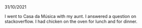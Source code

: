 31/10/2021

I went to Casa da Música with my aunt. I answered a question on stackoverflow. I had chicken on the oven for lunch and for dinner.